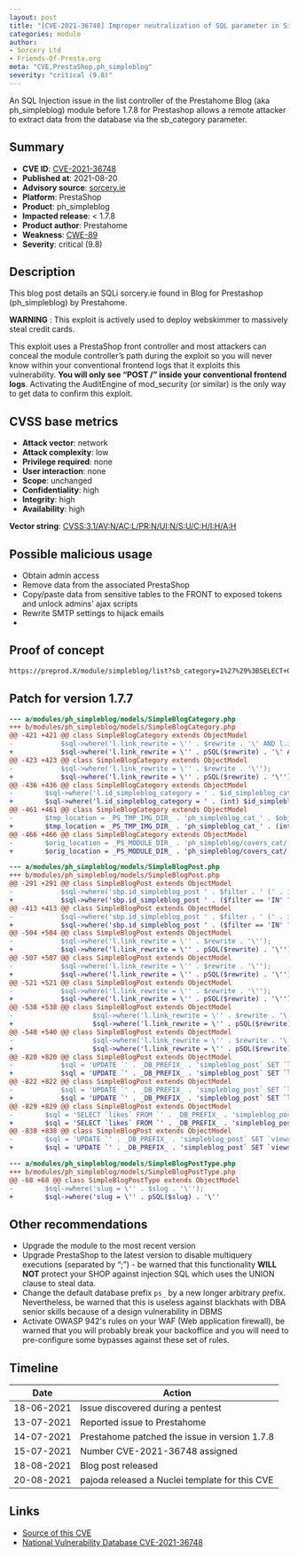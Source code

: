 ```yaml
---
layout: post
title: "[CVE-2021-36748] Improper neutralization of SQL parameter in SimpleBlog module from Prestahome for PrestaShop"
categories: module
author:
- Sorcery Ltd
- Friends-Of-Presta.org
meta: "CVE,PrestaShop,ph_simpleblog"
severity: "critical (9.8)"
---
```


An SQL Injection issue in the list controller of the Prestahome Blog (aka ph_simpleblog) module before 1.7.8 for Prestashop allows a remote attacker to extract data from the database via the sb_category parameter.

## Summary

* **CVE ID**: [CVE-2021-36748](https://cve.mitre.org/cgi-bin/cvename.cgi?name=CVE-2021-36748)
* **Published at**: 2021-08-20
* **Advisory source**: [sorcery.ie](https://blog.sorcery.ie/posts/simpleblog_sqli/)
* **Platform**: PrestaShop
* **Product**: ph_simpleblog
* **Impacted release**: < 1.7.8
* **Product author**: Prestahome
* **Weakness**: [CWE-89](https://cwe.mitre.org/data/definitions/89.html)
* **Severity**: critical (9.8)

## Description

This blog post details an SQLi sorcery.ie found in Blog for Prestashop (ph_simpleblog) by Prestahome.

**WARNING** : This exploit is actively used to deploy webskimmer to massively steal credit cards.

This exploit uses a PrestaShop front controller and most attackers can conceal the module controller’s path during the exploit so you will never know within your conventional frontend logs that it exploits this vulnerability. **You will only see “POST /” inside your conventional frontend logs**. Activating the AuditEngine of mod_security (or similar) is the only way to get data to confirm this exploit.

## CVSS base metrics

* **Attack vector**: network
* **Attack complexity**: low
* **Privilege required**: none
* **User interaction**: none
* **Scope**: unchanged
* **Confidentiality**: high
* **Integrity**: high
* **Availability**: high

**Vector string**: [CVSS:3.1/AV:N/AC:L/PR:N/UI:N/S:U/C:H/I:H/A:H](https://nvd.nist.gov/vuln-metrics/cvss/v3-calculator?vector=AV:N/AC:L/PR:N/UI:N/S:U/C:H/I:H/A:H)

## Possible malicious usage

* Obtain admin access
* Remove data from the associated PrestaShop
* Copy/paste data from sensitive tables to the FRONT to exposed tokens and unlock admins' ajax scripts
* Rewrite SMTP settings to hijack emails
* 
## Proof of concept

```bash
https://preprod.X/module/simpleblog/list?sb_category=1%27%29%3BSELECT+0x73656c65637420736c656570283130293b+INTO+%40var_name%3Bselect+%40var_name%3Bprepare+stmt+from+%40var_name%3B+execute+stmt;--
```

## Patch for version 1.7.7
```diff
--- a/modules/ph_simpleblog/models/SimpleBlogCategory.php
+++ b/modules/ph_simpleblog/models/SimpleBlogCategory.php
@@ -421 +421 @@ class SimpleBlogCategory extends ObjectModel
-            $sql->where('l.link_rewrite = \'' . $rewrite . '\' AND l.id_lang = ' . (int) $id_lang);
+            $sql->where('l.link_rewrite = \'' . pSQL($rewrite) . '\' AND l.id_lang = ' . (int) $id_lang);
@@ -423 +423 @@ class SimpleBlogCategory extends ObjectModel
-            $sql->where('l.link_rewrite = \'' . $rewrite . '\'');
+            $sql->where('l.link_rewrite = \'' . pSQL($rewrite) . '\'');
@@ -436 +436 @@ class SimpleBlogCategory extends ObjectModel
-        $sql->where('l.id_simpleblog_category = ' . $id_simpleblog_category . ' AND l.id_lang = ' . (int) $id_lang);
+        $sql->where('l.id_simpleblog_category = ' . (int) $id_simpleblog_category . ' AND l.id_lang = ' . (int) $id_lang);
@@ -461 +461 @@ class SimpleBlogCategory extends ObjectModel
-        $tmp_location = _PS_TMP_IMG_DIR_ . 'ph_simpleblog_cat_' . $object->id . '.' . $object->cover;
+        $tmp_location = _PS_TMP_IMG_DIR_ . 'ph_simpleblog_cat_' . (int) $object->id . '.' . $object->cover;
@@ -466 +466 @@ class SimpleBlogCategory extends ObjectModel
-        $orig_location = _PS_MODULE_DIR_ . 'ph_simpleblog/covers_cat/' . $object->id . '.' . $object->cover;
+        $orig_location = _PS_MODULE_DIR_ . 'ph_simpleblog/covers_cat/' . (int) $object->id . '.' . $object->cover;

--- a/modules/ph_simpleblog/models/SimpleBlogPost.php
+++ b/modules/ph_simpleblog/models/SimpleBlogPost.php
@@ -291 +291 @@ class SimpleBlogPost extends ObjectModel
-            $sql->where('sbp.id_simpleblog_post ' . $filter . ' (' . implode(',', $selected) . ')');
+            $sql->where('sbp.id_simpleblog_post ' . ($filter == 'IN' ? 'IN' : 'NOT IN') . ' (' . implode(',', array_map('intval', $selected)) . ')');
@@ -413 +413 @@ class SimpleBlogPost extends ObjectModel
-            $sql->where('sbp.id_simpleblog_post ' . $filter . ' (' . implode(',', $selected) . ')');
+            $sql->where('sbp.id_simpleblog_post ' . ($filter == 'IN' ? 'IN' : 'NOT IN') . ' (' . implode(',', array_map('intval', $selected)) . ')');
@@ -504 +504 @@ class SimpleBlogPost extends ObjectModel
-            $sql->where('l.link_rewrite = \'' . $rewrite . '\'');
+            $sql->where('l.link_rewrite = \'' . pSQL($rewrite) . '\'');
@@ -507 +507 @@ class SimpleBlogPost extends ObjectModel
-            $sql->where('l.link_rewrite = \'' . $rewrite . '\'');
+            $sql->where('l.link_rewrite = \'' . pSQL($rewrite) . '\'');
@@ -521 +521 @@ class SimpleBlogPost extends ObjectModel
-            $sql->where('l.link_rewrite = \'' . $rewrite . '\'');
+            $sql->where('l.link_rewrite = \'' . pSQL($rewrite) . '\'');
@@ -538 +538 @@ class SimpleBlogPost extends ObjectModel
-                    $sql->where('l.link_rewrite = \'' . $rewrite . '\' AND l.id_lang = ' . (int) $id_lang);
+                    $sql->where('l.link_rewrite = \'' . pSQL($rewrite) . '\' AND l.id_lang = ' . (int) $id_lang);
@@ -540 +540 @@ class SimpleBlogPost extends ObjectModel
-                    $sql->where('l.link_rewrite = \'' . $rewrite . '\'');
+                    $sql->where('l.link_rewrite = \'' . pSQL($rewrite) . '\'');
@@ -820 +820 @@ class SimpleBlogPost extends ObjectModel
-            $sql = 'UPDATE `' . _DB_PREFIX_ . 'simpleblog_post` SET `likes` = `likes` + 1 WHERE id_simpleblog_post = ' . $id_simpleblog_post;
+            $sql = 'UPDATE `' . _DB_PREFIX_ . 'simpleblog_post` SET `likes` = `likes` + 1 WHERE id_simpleblog_post = ' . (int) $id_simpleblog_post;
@@ -822 +822 @@ class SimpleBlogPost extends ObjectModel
-            $sql = 'UPDATE `' . _DB_PREFIX_ . 'simpleblog_post` SET `likes` = `likes` - 1 WHERE id_simpleblog_post = ' . $id_simpleblog_post;
+            $sql = 'UPDATE `' . _DB_PREFIX_ . 'simpleblog_post` SET `likes` = `likes` - 1 WHERE id_simpleblog_post = ' . (int) $id_simpleblog_post;
@@ -829 +829 @@ class SimpleBlogPost extends ObjectModel
-        $sql = 'SELECT `likes` FROM `' . _DB_PREFIX_ . 'simpleblog_post` WHERE id_simpleblog_post = ' . $id_simpleblog_post;
+        $sql = 'SELECT `likes` FROM `' . _DB_PREFIX_ . 'simpleblog_post` WHERE id_simpleblog_post = ' . (int) $id_simpleblog_post;
@@ -838 +838 @@ class SimpleBlogPost extends ObjectModel
-        $sql = 'UPDATE `' . _DB_PREFIX_ . 'simpleblog_post` SET `views` = `views` + 1 WHERE id_simpleblog_post = ' . $this->id_simpleblog_post;
+        $sql = 'UPDATE `' . _DB_PREFIX_ . 'simpleblog_post` SET `views` = `views` + 1 WHERE id_simpleblog_post = ' . (int) $this->id_simpleblog_post;

--- a/modules/ph_simpleblog/models/SimpleBlogPostType.php
+++ b/modules/ph_simpleblog/models/SimpleBlogPostType.php
@@ -68 +68 @@ class SimpleBlogPostType extends ObjectModel
-        $sql->where('slug = \'' . $slug . '\'');
+        $sql->where('slug = \'' . pSQL($slug) . '\''
```

## Other recommendations

* Upgrade the module to the most recent version
* Upgrade PrestaShop to the latest version to disable multiquery executions (separated by “;”) - be warned that this functionality **WILL NOT** protect your SHOP against injection SQL which uses the UNION clause to steal data.
* Change the default database prefix `ps_` by a new longer arbitrary prefix. Nevertheless, be warned that this is useless against blackhats with DBA senior skills because of a design vulnerability in DBMS
* Activate OWASP 942's rules on your WAF (Web application firewall), be warned that you will probably break your backoffice and you will need to pre-configure some bypasses against these set of rules.

## Timeline

| Date | Action |
| -- | -- |
| 18-06-2021 | Issue discovered during a pentest |
| 13-07-2021 | Reported issue to Prestahome |
| 14-07-2021 | Prestahome patched the issue in version 1.7.8 |
| 15-07-2021 | Number CVE-2021-36748 assigned |
| 18-08-2021 | Blog post released |
| 20-08-2021 | pajoda released a Nuclei template for this CVE |

## Links

* [Source of this CVE](https://blog.sorcery.ie/posts/ph_simpleblog_sqli/)
* [National Vulnerability Database CVE-2021-36748](https://nvd.nist.gov/vuln/detail/CVE-2021-36748)
